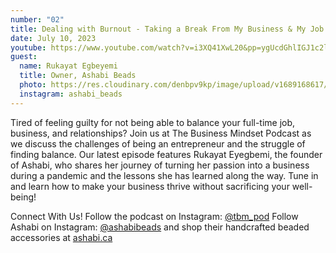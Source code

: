 ```yaml
---
number: "02"
title: Dealing with Burnout - Taking a Break From My Business & My Job
date: July 10, 2023
youtube: https://www.youtube.com/watch?v=i3XQ41XwL20&pp=ygUcdGhlIGJ1c2luZXNzIG1pbmRzZXQgcG9kY2FzdA%3D%3D
guest:
  name: Rukayat Egbeyemi
  title: Owner, Ashabi Beads
  photo: https://res.cloudinary.com/denbpv9kp/image/upload/v1689168617/ashabi_igvaxy.jpg
  instagram: ashabi_beads
---
```


Tired of feeling guilty for not being able to balance your full-time job, business, and relationships? Join us at The Business Mindset Podcast as we discuss the challenges of being an entrepreneur and the struggle of finding balance. Our latest episode features Rukayat Eyegbemi, the founder of Ashabi, who shares her journey of turning her passion into a business during a pandemic and the lessons she has learned along the way. Tune in and learn how to make your business thrive without sacrificing your well-being!

Connect With Us! Follow the podcast on Instagram: [@tbm_pod](https://www.instagram.com/tbm_pod) Follow Ashabi on Instagram: [@ashabibeads](https://www.instagram.com/ashabibeads) and shop their handcrafted beaded accessories at [ashabi.ca](https://www.ashabi.ca)
